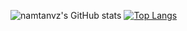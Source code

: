 ![namtanvz's GitHub stats](https://github-readme-stats.vercel.app/api?username=namtanvz&show_icons=false&theme=react&hide_border=true)
[![Top Langs](https://github-readme-stats.vercel.app/api/top-langs/?username=namtanvz&theme=react)](https://github.com/anuraghazra/github-readme-stats)




<!---
namtanvz/namtanvz is a ✨ special ✨ repository because its `README.md` (this file) appears on your GitHub profile.
You can click the Preview link to take a look at your changes.
--->
